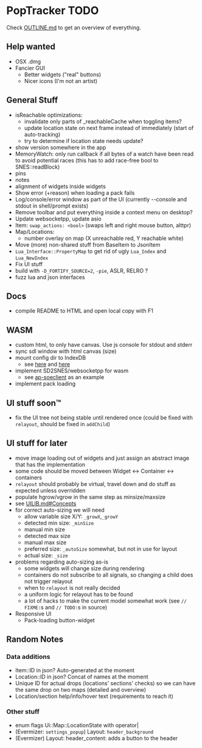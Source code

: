 # PopTracker TODO

Check [OUTLINE.md](OUTLINE.md) to get an overview of everything.

## Help wanted
- OSX .dmg
- Fancier GUI
  - Better widgets ("real" buttons)
  - Nicer icons (I'm not an artist)

## General Stuff
- isReachable optimizations:
    - invalidate only parts of _reachableCache when toggling items?
    - update location state on next frame instead of immediately (start of auto-tracking)
    - try to determine if location state needs update?
- show version somewhere in the app
- MemoryWatch: only run callback if all bytes of a watch have been read to avoid potential races (this has to add race-free bool to SNES::readBlock)
- pins
- notes
- alignment of widgets inside widgets
- Show error (+reason) when loading a pack fails
- Log/console/error window as part of the UI (currently --console and stdout in shell/prompt exists)
- Remove toolbar and put everything inside a context menu on desktop?
- Update websocketpp, update asio
- Item: `swap_actions: <bool>` (swaps left and right mouse button, alttpr)
- Map/Locations:
  - number overlay on map (X unreachable red, Y reachable white)
- Move (more) non-shared stuff from BaseItem to JsonItem
- `Lua_Interface::PropertyMap` to get rid of ugly `Lua_Index` and `Lua_NewIndex`
- Fix UI stuff
- build with `-D_FORTIFY_SOURCE=2`, `-pie`, ASLR, RELRO ?
- fuzz lua and json interfaces

## Docs
- compile README to HTML and open local copy with F1

## WASM
- custom html, to only have canvas. Use js console for stdout and stderr
- sync sdl window with html canvas (size)
- mount config dir to IndexDB
  - see [here](https://stackoverflow.com/questions/54617194/how-to-save-files-from-c-to-browser-storage-with-emscripten)
    and [here](https://developer.mozilla.org/en-US/docs/Web/API/IndexedDB_API)
- implement SD2SNES/websocketpp for wasm
  - see [ap-soeclient](https://github.com/black-sliver/ap-soeclient/) as an example
- implement pack loading

## UI stuff soon™
- fix the UI tree not being stable until rendered once (could be fixed with `relayout`, should be fixed in `addChild`)

## UI stuff for later
- move image loading out of widgets and just assign an abstract image that has the implementation
- some code should be moved between Widget <-> Container <-> containers
- `relayout` should probably be virtual, travel down and do stuff as expected unless overridden
- populate hgrow/vgrow in the same step as minsize/maxsize
- see [UILIB.md#Concepts](UILIB.md#Concepts)
- for correct auto-sizing we will need
  - allow variable size X/Y: `_growX`,`_growY`
  - detected min size: `_minSize`
  - manual min size
  - detected max size
  - manual max size
  - preferred size: `_autoSize` somewhat, but not in use for layout
  - actual size: `_size`
- problems regarding auto-sizing as-is
  - some widgets will change size during rendering
  - containers do not subscribe to all signals, so changing a child does not trigger relayout
  - when to `relayout` is not really decided
  - a uniform logic for relayout has to be found
  - a lot of hacks to make the current model somewhat work (see `// FIXME:`s and `// TODO:`s in source)
- Responsive UI
  - Pack-loading button-widget

## Random Notes
### Data additions
- Item::ID in json? Auto-generated at the moment
- Location::ID in json? Concat of names at the moment
- Unique ID for actual drops (locations' sections' checks) so we can have the same drop on two maps (detailed and overview)
- Location/section help/info/hover text (requirements to reach it)
### Other stuff
- enum flags Ui::Map::LocationState with operator|
- (Evermizer: `settings_popup`) Layout: `header_background`
- (Evermizer) Layout: header_content: adds a button to the header
